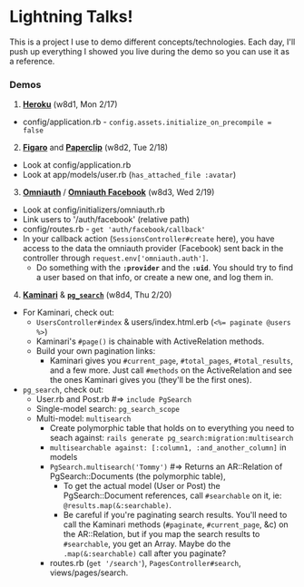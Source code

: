 # Lightning Talks!

This is a project I use to demo different concepts/technologies. Each day, I'll push up everything I showed you live during the demo so you can use it as a reference.

### Demos

1. [**Heroku**][heroku] (w8d1, Mon 2/17)
  * config/application.rb - `config.assets.initialize_on_precompile = false`
2. [**Figaro**][figaro] and [**Paperclip**][paperclip] (w8d2, Tue 2/18)
  * Look at config/application.rb
  * Look at app/models/user.rb (`has_attached_file :avatar`)
3. [**Omniauth**][omniauth] / [**Omniauth Facebook**][omniauth-fb] (w8d3, Wed 2/19)
  * Look at config/initializers/omniauth.rb
  * Link users to '/auth/facebook' (relative path)
  * config/routes.rb - `get 'auth/facebook/callback'`
  * In your callback action (`SessionsController#create` here), you have access to the data the omniauth provider (Facebook) sent back in the controller through `request.env['omniauth.auth']`.
    * Do something with the **`:provider`** and the **`:uid`**. You should try to find a user based on that info, or create a new one, and log them in.
4. [**Kaminari**][kaminari] & [**`pg_search`**][pg_search] (w8d4, Thu 2/20)
  * For Kaminari, check out:
    * `UsersController#index` & users/index.html.erb (`<%= paginate @users %>`)
    * Kaminari's `#page()` is chainable with ActiveRelation methods.
    * Build your own pagination links:
      * Kaminari gives you `#current_page`, `#total_pages`, `#total_results`, and a few more. Just call `#methods` on the ActiveRelation and see the ones Kaminari gives you (they'll be the first ones).
  * `pg_search`, check out:
    * User.rb and Post.rb #=> `include PgSearch`
    * Single-model search: `pg_search_scope`
    * Multi-model: `multisearch`
      * Create polymorphic table that holds on to everything you need to seach against: `rails generate pg_search:migration:multisearch`
      * `multisearchable against: [:column1, :and_another_column]` in models
      * `PgSearch.multisearch('Tommy')` #=> Returns an AR::Relation of PgSearch::Documents (the polymorphic table),
        * To get the actual model (User or Post) the PgSearch::Document references, call `#searchable` on it, ie: `@results.map(&:searchable)`.
        * Be careful if you're paginating search results. You'll need to call the Kaminari methods (`#paginate`, `#current_page`, &c) on the AR::Relation, but if you map the search results to `#searchable`, you get an Array. Maybe do the `.map(&:searchable)` call after you paginate?
      * routes.rb (`get '/search'`), `PagesController#search`, views/pages/search.

[heroku]:https://www.heroku.com/

[figaro]:https://github.com/laserlemon/figaro
[paperclip]:https://github.com/thoughtbot/paperclip

[omniauth]:https://github.com/intridea/omniauth
[omniauth-fb]:https://github.com/mkdynamic/omniauth-facebook

[kaminari]:https://github.com/amatsuda/kaminari
[pg_search]:https://github.com/Casecommons/pg_search
